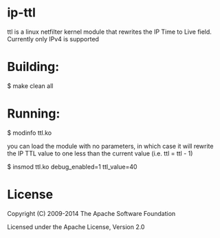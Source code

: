 # ip-ttl

ttl is a linux netfilter kernel module that rewrites the IP Time to Live field.   Currently only
IPv4 is supported

# Building:

   $ make clean all


# Running: 

   $ modinfo ttl.ko

you can load the module with no parameters, in which case it will rewrite the IP TTL value to one
less than the current value (i.e. ttl = ttl - 1)

   $ insmod ttl.ko  debug_enabled=1 ttl_value=40

# License

Copyright (C) 2009-2014 The Apache Software Foundation

Licensed under the Apache License, Version 2.0 
